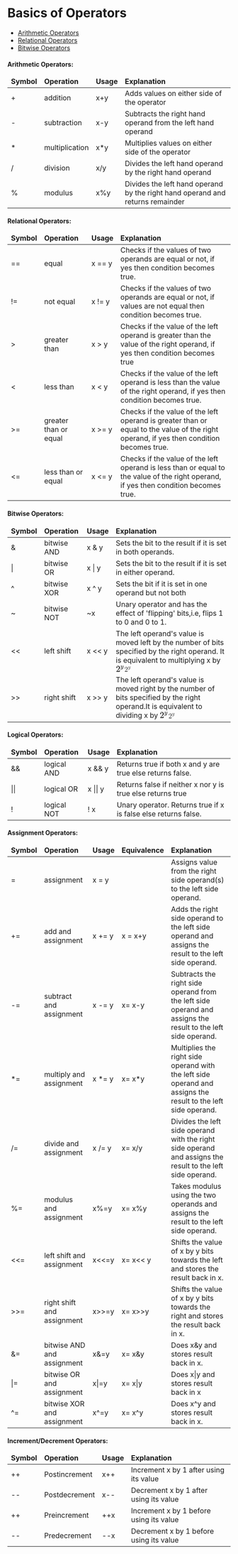 <h1>Basics of Operators</h1>

<div class="operator-list">
    <ul>
        <li><a href="#">Arithmetic Operators</a></li>
        <li><a href="#">Relational Operators</a></li>
        <li><a href="#">Bitwise Operators</a></li>
    </ul>
</div>

<!-- Arithmetic Operators: -->
<h4>Arithmetic Operators:</h4>
<table class="pd-table">
    <thead>
        <tr class="align-top">
            <td class="medium-col heading left-row right-row"> <strong>Symbol</strong> </td>
            <td class="medium-col heading right-row"> <strong>Operation</strong> </td>
            <td class="medium-col heading right-row"> <strong>Usage</strong> </td>
            <td class="large-col heading right-row"> <strong>Explanation</strong> </td>
        </tr>
    </thead>
    <tbody>
        <tr>
            <td class="medium-col bold left-row right-row"> + </td>
            <td class="medium-col bold right-row"> addition </td>
            <td class="medium-col bold right-row"> x+y </td>
            <td class="large-col bold right-row">Adds values on either side of the operator</td>
        </tr>
        <tr>
            <td class="medium-col bold left-row right-row"> - </td>
            <td class="medium-col bold right-row"> subtraction </td>
            <td class="medium-col bold right-row"> x-y </td>
            <td class="large-col bold right-row">Subtracts the right hand operand from the left hand operand</td>
        </tr>
        <tr>
            <td class="medium-col bold left-row right-row"> * </td>
            <td class="medium-col bold right-row"> multiplication </td>
            <td class="medium-col bold right-row"> x*y </td>
            <td class="large-col bold right-row">Multiplies values on either side of the operator</td>
        </tr>
        <tr>
            <td class="medium-col bold left-row right-row"> / </td>
            <td class="medium-col bold right-row"> division </td>
            <td class="medium-col bold right-row"> x/y </td>
            <td class="large-col bold right-row">Divides the left hand operand by the right hand operand</td>
        </tr>
        <tr>
            <td class="medium-col bold left-row right-row"> % </td>
            <td class="medium-col bold right-row"> modulus </td>
            <td class="medium-col bold right-row"> x%y </td>
            <td class="large-col bold right-row">Divides the left hand operand by the right hand operand and returns remainder</td>
        </tr>
    </tbody>
</table>

<!-- Relational Operators: -->
<h4>Relational Operators:</h4>

<table class="pd-table">
    <thead>
        <tr class="align-top">
            <td class="medium-col heading left-row right-row"> <strong>Symbol</strong> </td>
            <td class="medium-col heading right-row"> <strong>Operation</strong> </td>
            <td class="medium-col heading right-row"> <strong>Usage</strong> </td>
            <td class="large-col heading right-row"> <strong>Explanation</strong> </td>
        </tr>
    </thead>
    <tbody>
        <tr>
            <td class="medium-col bold left-row right-row"> == </td>
            <td class="medium-col bold right-row"> equal </td>
            <td class="medium-col bold right-row"> x == y </td>
            <td class="large-col bold right-row">Checks if the values of two operands are equal or not, if yes then condition becomes true.</td>
        </tr>
        <tr>
            <td class="medium-col bold left-row right-row"> != </td>
            <td class="medium-col bold right-row"> not equal </td>
            <td class="medium-col bold right-row"> x != y </td>
            <td class="large-col bold right-row">Checks if the values of two operands are equal or not, if values are not equal then condition becomes true.</td>
        </tr>
        <tr>
            <td class="medium-col bold left-row right-row"> &gt; </td>
            <td class="medium-col bold right-row"> greater than </td>
            <td class="medium-col bold right-row"> x &gt; y </td>
            <td class="large-col bold right-row">Checks if the value of the left operand is greater than the value of the right operand, if yes then condition becomes true</td>
        </tr>
        <tr>
            <td class="medium-col bold left-row right-row"> &lt; </td>
            <td class="medium-col bold right-row"> less than </td>
            <td class="medium-col bold right-row"> x &lt; y </td>
            <td class="large-col bold right-row">Checks if the value of the left operand is less than the value of the right operand, if yes then condition becomes true.</td>
        </tr>
        <tr>
            <td class="medium-col bold left-row right-row"> &gt;= </td>
            <td class="medium-col bold right-row"> greater than or equal </td>
            <td class="medium-col bold right-row"> x &gt;= y </td>
            <td class="large-col bold right-row">Checks if the value of the left operand is greater than or equal to the value of the right operand, if yes then condition becomes true.</td>
        </tr>
        <tr>
            <td class="medium-col bold left-row right-row"> &lt;= </td>
            <td class="medium-col bold right-row"> less than or equal </td>
            <td class="medium-col bold right-row"> x &lt;= y </td>
            <td class="large-col bold right-row">Checks if the value of the left operand is less than or equal to the value of the right operand, if yes then condition becomes true.</td>
        </tr>
    </tbody>
</table>

<!-- Bitwise Operators: -->
<h4>Bitwise Operators:</h4>
<table class="pd-table">
    <thead>
        <tr class="align-top">
            <td class="medium-col heading left-row right-row"> <strong>Symbol</strong> </td>
            <td class="medium-col heading right-row"> <strong>Operation</strong> </td>
            <td class="medium-col heading right-row"> <strong>Usage</strong> </td>
            <td class="large-col heading right-row"> <strong>Explanation</strong> </td>
        </tr>
    </thead>
    <tbody>
        <tr>
            <td class="medium-col bold left-row right-row"> &amp; </td>
            <td class="medium-col bold right-row"> bitwise AND </td>
            <td class="medium-col bold right-row"> x &amp; y </td>
            <td class="large-col bold right-row">Sets the bit to the result if it is set in both operands.</td>
        </tr>
        <tr>
            <td class="medium-col bold left-row right-row"> | </td>
            <td class="medium-col bold right-row"> bitwise OR </td>
            <td class="medium-col bold right-row"> x | y </td>
            <td class="large-col bold right-row">Sets the bit to the result if it is set in either operand.</td>
        </tr>
        <tr>
            <td class="medium-col bold left-row right-row"> ^ </td>
            <td class="medium-col bold right-row"> bitwise XOR </td>
            <td class="medium-col bold right-row"> x ^ y </td>
            <td class="large-col bold right-row">Sets the bit if it is set in one operand but not both
            </td>
        </tr>
        <tr>
            <td class="medium-col bold left-row right-row"> ~ </td>
            <td class="medium-col bold right-row"> bitwise NOT </td>
            <td class="medium-col bold right-row"> ~x </td>
            <td class="large-col bold right-row">Unary operator and has the effect of 'flipping' bits,i.e, flips 1 to 0 and 0 to 1.</td>
        </tr>
        <tr>
            <td class="medium-col bold left-row right-row"> &lt;&lt; </td>
            <td class="medium-col bold right-row"> left shift </td>
            <td class="medium-col bold right-row"> x &lt;&lt; y </td>
            <td class="large-col bold right-row">The left operand's value is moved left by the number of bits specified by the right operand. It is equivalent to multiplying x by <span class="MathJax_Preview" style="color: inherit;"></span><span class="MathJax_SVG" id="MathJax-Element-1-Frame"
                    tabindex="0" data-mathml="<math xmlns=&quot;http://www.w3.org/1998/Math/MathML&quot;><msup><mn>2</mn><mi>y</mi></msup></math>" role="presentation" style="font-size: 100%; display: inline-block; position: relative;"><svg xmlns:xlink="http://www.w3.org/1999/xlink" width="2.212ex" height="2.143ex" viewBox="0 -805.7 952.3 922.5" role="img" focusable="false" style="vertical-align: -0.271ex;" aria-hidden="true"><defs><path stroke-width="1" id="E1-MJMAIN-32" d="M109 429Q82 429 66 447T50 491Q50 562 103 614T235 666Q326 666 387 610T449 465Q449 422 429 383T381 315T301 241Q265 210 201 149L142 93L218 92Q375 92 385 97Q392 99 409 186V189H449V186Q448 183 436 95T421 3V0H50V19V31Q50 38 56 46T86 81Q115 113 136 137Q145 147 170 174T204 211T233 244T261 278T284 308T305 340T320 369T333 401T340 431T343 464Q343 527 309 573T212 619Q179 619 154 602T119 569T109 550Q109 549 114 549Q132 549 151 535T170 489Q170 464 154 447T109 429Z"></path><path stroke-width="1" id="E1-MJMATHI-79" d="M21 287Q21 301 36 335T84 406T158 442Q199 442 224 419T250 355Q248 336 247 334Q247 331 231 288T198 191T182 105Q182 62 196 45T238 27Q261 27 281 38T312 61T339 94Q339 95 344 114T358 173T377 247Q415 397 419 404Q432 431 462 431Q475 431 483 424T494 412T496 403Q496 390 447 193T391 -23Q363 -106 294 -155T156 -205Q111 -205 77 -183T43 -117Q43 -95 50 -80T69 -58T89 -48T106 -45Q150 -45 150 -87Q150 -107 138 -122T115 -142T102 -147L99 -148Q101 -153 118 -160T152 -167H160Q177 -167 186 -165Q219 -156 247 -127T290 -65T313 -9T321 21L315 17Q309 13 296 6T270 -6Q250 -11 231 -11Q185 -11 150 11T104 82Q103 89 103 113Q103 170 138 262T173 379Q173 380 173 381Q173 390 173 393T169 400T158 404H154Q131 404 112 385T82 344T65 302T57 280Q55 278 41 278H27Q21 284 21 287Z"></path></defs><g stroke="currentColor" fill="currentColor" stroke-width="0" transform="matrix(1 0 0 -1 0 0)"><use xlink:href="#E1-MJMAIN-32" x="0" y="0"></use><use transform="scale(0.707)" xlink:href="#E1-MJMATHI-79" x="707" y="557"></use></g></svg><span class="MJX_Assistive_MathML" role="presentation"><math xmlns="http://www.w3.org/1998/Math/MathML"><msup><mn>2</mn><mi>y</mi></msup></math></span></span>
                <script type="math/tex" id="MathJax-Element-1">2^y</script>
            </td>
        </tr>
        <tr>
            <td class="medium-col bold left-row right-row"> &gt;&gt; </td>
            <td class="medium-col bold right-row"> right shift </td>
            <td class="medium-col bold right-row"> x &gt;&gt; y </td>
            <td class="large-col bold right-row">The left operand's value is moved right by the number of bits specified by the right operand.It is equivalent to dividing x by <span class="MathJax_Preview" style="color: inherit;"></span><span class="MathJax_SVG" id="MathJax-Element-2-Frame"
                    tabindex="0" data-mathml="<math xmlns=&quot;http://www.w3.org/1998/Math/MathML&quot;><msup><mn>2</mn><mi>y</mi></msup></math>" role="presentation" style="font-size: 100%; display: inline-block; position: relative;"><svg xmlns:xlink="http://www.w3.org/1999/xlink" width="2.212ex" height="2.143ex" viewBox="0 -805.7 952.3 922.5" role="img" focusable="false" style="vertical-align: -0.271ex;" aria-hidden="true"><defs><path stroke-width="1" id="E2-MJMAIN-32" d="M109 429Q82 429 66 447T50 491Q50 562 103 614T235 666Q326 666 387 610T449 465Q449 422 429 383T381 315T301 241Q265 210 201 149L142 93L218 92Q375 92 385 97Q392 99 409 186V189H449V186Q448 183 436 95T421 3V0H50V19V31Q50 38 56 46T86 81Q115 113 136 137Q145 147 170 174T204 211T233 244T261 278T284 308T305 340T320 369T333 401T340 431T343 464Q343 527 309 573T212 619Q179 619 154 602T119 569T109 550Q109 549 114 549Q132 549 151 535T170 489Q170 464 154 447T109 429Z"></path><path stroke-width="1" id="E2-MJMATHI-79" d="M21 287Q21 301 36 335T84 406T158 442Q199 442 224 419T250 355Q248 336 247 334Q247 331 231 288T198 191T182 105Q182 62 196 45T238 27Q261 27 281 38T312 61T339 94Q339 95 344 114T358 173T377 247Q415 397 419 404Q432 431 462 431Q475 431 483 424T494 412T496 403Q496 390 447 193T391 -23Q363 -106 294 -155T156 -205Q111 -205 77 -183T43 -117Q43 -95 50 -80T69 -58T89 -48T106 -45Q150 -45 150 -87Q150 -107 138 -122T115 -142T102 -147L99 -148Q101 -153 118 -160T152 -167H160Q177 -167 186 -165Q219 -156 247 -127T290 -65T313 -9T321 21L315 17Q309 13 296 6T270 -6Q250 -11 231 -11Q185 -11 150 11T104 82Q103 89 103 113Q103 170 138 262T173 379Q173 380 173 381Q173 390 173 393T169 400T158 404H154Q131 404 112 385T82 344T65 302T57 280Q55 278 41 278H27Q21 284 21 287Z"></path></defs><g stroke="currentColor" fill="currentColor" stroke-width="0" transform="matrix(1 0 0 -1 0 0)"><use xlink:href="#E2-MJMAIN-32" x="0" y="0"></use><use transform="scale(0.707)" xlink:href="#E2-MJMATHI-79" x="707" y="557"></use></g></svg><span class="MJX_Assistive_MathML" role="presentation"><math xmlns="http://www.w3.org/1998/Math/MathML"><msup><mn>2</mn><mi>y</mi></msup></math></span></span>
                <script type="math/tex" id="MathJax-Element-2">2^y</script>
            </td>
        </tr>
    </tbody>
</table>

<!-- Logical Operators: -->
<h4>Logical Operators:</h4>
<table class="pd-table">
    <thead>
        <tr class="align-top">
            <td class="medium-col heading left-row right-row"> <strong>Symbol</strong> </td>
            <td class="medium-col heading right-row"> <strong>Operation</strong> </td>
            <td class="medium-col heading right-row"> <strong>Usage</strong> </td>
            <td class="large-col heading right-row"> <strong>Explanation</strong> </td>
        </tr>
    </thead>
    <tbody>
        <tr>
            <td class="medium-col bold left-row right-row"> &amp;&amp; </td>
            <td class="medium-col bold right-row"> logical AND </td>
            <td class="medium-col bold right-row"> x &amp;&amp; y </td>
            <td class="large-col bold right-row">Returns true if both x and y are true else returns false.</td>
        </tr>
        <tr>
            <td class="medium-col bold left-row right-row"> || </td>
            <td class="medium-col bold right-row"> logical OR </td>
            <td class="medium-col bold right-row"> x || y </td>
            <td class="large-col bold right-row">Returns false if neither x nor y is true else returns true</td>
        </tr>
        <tr>
            <td class="medium-col bold left-row right-row"> ! </td>
            <td class="medium-col bold right-row"> logical NOT </td>
            <td class="medium-col bold right-row"> ! x </td>
            <td class="large-col bold right-row">Unary operator. Returns true if x is false else returns false.
            </td>
        </tr>
    </tbody>
</table>

<!-- Assignment Operators: -->
<h4>Assignment Operators:</h4>

<table class="pd-table">
    <thead>
        <tr class="align-top">
            <td class="medium-col heading left-row right-row"> <strong>Symbol</strong> </td>
            <td class="medium-col heading right-row"> <strong>Operation</strong> </td>
            <td class="medium-col heading right-row"> <strong>Usage</strong> </td>
            <td class="medium-col heading right-row"> <strong>Equivalence</strong> </td>
            <td class="large-col heading right-row"> <strong>Explanation</strong> </td>
        </tr>
    </thead>
    <tbody>
        <tr>
            <td class="medium-col bold left-row right-row"> = </td>
            <td class="medium-col bold right-row"> assignment </td>
            <td class="medium-col bold right-row"> x = y </td>
            <td class="medium-col heading right-row"></td>
            <td class="large-col bold right-row">Assigns value from the right side operand(s) to the left side operand.
            </td>
        </tr>
        <tr>
            <td class="medium-col bold left-row right-row"> += </td>
            <td class="medium-col bold right-row"> add and assignment </td>
            <td class="medium-col bold right-row"> x += y </td>
            <td class="medium-col heading right-row"> x = x+y </td>
            <td class="large-col bold right-row">Adds the right side operand to the left side operand and assigns the result to the left side operand.</td>
        </tr>
        <tr>
            <td class="medium-col bold left-row right-row"> -= </td>
            <td class="medium-col bold right-row"> subtract and assignment </td>
            <td class="medium-col bold right-row"> x -= y </td>
            <td class="medium-col heading right-row"> x= x-y </td>
            <td class="large-col bold right-row">Subtracts the right side operand from the left side operand and assigns the result to the left side operand.</td>
        </tr>
        <tr>
            <td class="medium-col bold left-row right-row"> *= </td>
            <td class="medium-col bold right-row"> multiply and assignment </td>
            <td class="medium-col bold right-row"> x *= y </td>
            <td class="medium-col heading right-row"> x= x*y </td>
            <td class="large-col bold right-row">Multiplies the right side operand with the left side operand and assigns the result to the left side operand.</td>
        </tr>
        <tr>
            <td class="medium-col bold left-row right-row"> /= </td>
            <td class="medium-col bold right-row"> divide and assignment </td>
            <td class="medium-col bold right-row"> x /= y </td>
            <td class="medium-col heading right-row"> x= x/y </td>
            <td class="large-col bold right-row">Divides the left side operand with the right side operand and assigns the result to the left side operand.</td>
        </tr>
        <tr>
            <td class="medium-col bold left-row right-row"> %= </td>
            <td class="medium-col bold right-row"> modulus and assignment </td>
            <td class="medium-col bold right-row"> x%=y </td>
            <td class="medium-col heading right-row"> x= x%y </td>
            <td class="large-col bold right-row">Takes modulus using the two operands and assigns the result to the left side operand.</td>
        </tr>
        <tr>
            <td class="medium-col bold left-row right-row"> &lt;&lt;= </td>
            <td class="medium-col bold right-row"> left shift and assignment </td>
            <td class="medium-col bold right-row"> x&lt;&lt;=y </td>
            <td class="medium-col heading right-row"> x= x&lt;&lt; y </td>
            <td class="large-col bold right-row">Shifts the value of x by y bits towards the left and stores the result back in x.</td>
        </tr>
        <tr>
            <td class="medium-col bold left-row right-row"> &gt;&gt;= </td>
            <td class="medium-col bold right-row"> right shift and assignment</td>
            <td class="medium-col bold right-row"> x&gt;&gt;=y </td>
            <td class="medium-col heading right-row"> x= x&gt;&gt;y </td>
            <td class="large-col bold right-row">Shifts the value of x by y bits towards the right and stores the result back in x.</td>
        </tr>
        <tr>
            <td class="medium-col bold left-row right-row"> &amp;= </td>
            <td class="medium-col bold right-row"> bitwise AND and assignment </td>
            <td class="medium-col bold right-row"> x&amp;=y </td>
            <td class="medium-col heading right-row"> x= x&amp;y </td>
            <td class="large-col bold right-row">Does x&amp;y and stores result back in x.</td>
        </tr>
        <tr>
            <td class="medium-col bold left-row right-row"> |= </td>
            <td class="medium-col bold right-row"> bitwise OR and assignment </td>
            <td class="medium-col bold right-row"> x|=y </td>
            <td class="medium-col heading right-row"> x= x|y </td>
            <td class="large-col bold right-row">Does x|y and stores result back in x</td>
        </tr>
        <tr>
            <td class="medium-col bold left-row right-row"> ^= </td>
            <td class="medium-col bold right-row"> bitwise XOR and assignment </td>
            <td class="medium-col bold right-row"> x^=y </td>
            <td class="medium-col heading right-row"> x= x^y </td>
            <td class="large-col bold right-row">Does x^y and stores result back in x.</td>
        </tr>
    </tbody>
</table>

<!-- Increment/Decrement Operators: -->
<h4>Increment/Decrement Operators:</h4>
<table class="pd-table">
    <thead>
        <tr class="align-top">
            <td class="medium-col heading left-row right-row"> <strong>Symbol</strong> </td>
            <td class="medium-col heading right-row"> <strong>Operation</strong> </td>
            <td class="medium-col heading right-row"> <strong>Usage</strong> </td>
            <td class="large-col heading right-row"> <strong>Explanation</strong> </td>
        </tr>
    </thead>
    <tbody>
        <tr>
            <td class="medium-col bold left-row right-row"> ++ </td>
            <td class="medium-col bold right-row"> Postincrement </td>
            <td class="medium-col bold right-row"> x++ </td>
            <td class="large-col bold right-row">Increment x by 1 after using its value</td>
        </tr>
        <tr>
            <td class="medium-col bold left-row right-row"> -- </td>
            <td class="medium-col bold right-row"> Postdecrement </td>
            <td class="medium-col bold right-row"> x-- </td>
            <td class="large-col bold right-row">Decrement x by 1 after using its value</td>
        </tr>
        <tr>
            <td class="medium-col bold left-row right-row"> ++ </td>
            <td class="medium-col bold right-row"> Preincrement </td>
            <td class="medium-col bold right-row"> ++x </td>
            <td class="large-col bold right-row">Increment x by 1 before using its value</td>
        </tr>
        <tr>
            <td class="medium-col bold left-row right-row"> -- </td>
            <td class="medium-col bold right-row"> Predecrement </td>
            <td class="medium-col bold right-row"> --x </td>
            <td class="large-col bold right-row">Decrement x by 1 before using its value</td>
        </tr>
    </tbody>
</table>